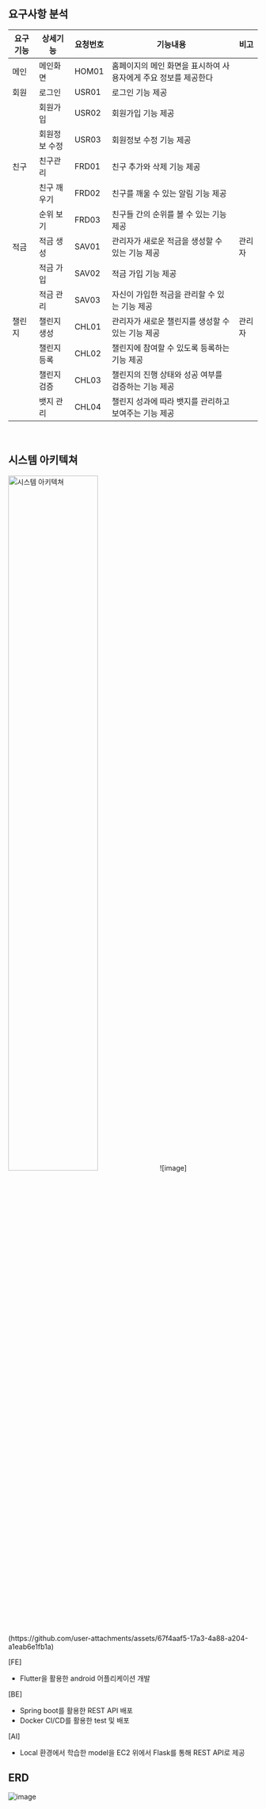 ## 요구사항 분석

| 요구기능 | 상세기능 | 요청번호 | 기능내용 | 비고 |
| --------| -- |---- | ---  |---- |
| 메인 | 메인화면 | HOM01 | 홈페이지의 메인 화면을 표시하여 사용자에게 주요 정보를 제공한다 |  |
| 회원 | 로그인 | USR01 | 로그인 기능 제공 |  |
|  | 회원가입 | USR02 | 회원가입 기능 제공 |  |
|  | 회원정보 수정 | USR03 | 회원정보 수정 기능 제공 |  |
| 친구 | 친구관리 | FRD01 | 친구 추가와 삭제 기능 제공 |  |
|  | 친구 깨우기 | FRD02 | 친구를 깨울 수 있는 알림 기능 제공 |  |
|  | 순위 보기 | FRD03 | 친구들 간의 순위를 볼 수 있는 기능 제공 |  |
| 적금 | 적금 생성 | SAV01 | 관리자가 새로운 적금을 생성할 수 있는 기능 제공 | 관리자 |
|  | 적금 가입 | SAV02 | 적금 가입 기능 제공 |  |
|  | 적금 관리 | SAV03 | 자신이 가입한 적금을 관리할 수 있는 기능 제공 |  |
| 챌린지 | 챌린지 생성 | CHL01 | 관리자가 새로운 챌린지를 생성할 수 있는 기능 제공 | 관리자 |
|  | 챌린지 등록 | CHL02 | 챌린지에 참여할 수 있도록 등록하는 기능 제공 |  |
|  | 챌린지 검증 | CHL03 | 챌린지의 진행 상태와 성공 여부를 검증하는 기능 제공 |  |
|  | 뱃지 관리 | CHL04 | 챌린지 성과에 따라 뱃지를 관리하고 보여주는 기능 제공 |  |
<br/>

## 시스템 아키텍쳐
<img src="https://github.com/user-attachments/assets/0e6dc830-dd54-4e0d-be30-0a17b209b7db" alt="시스템 아키텍쳐" width="60%"/>
![image](https://github.com/user-attachments/assets/67f4aaf5-17a3-4a88-a204-a1eab6e1fb1a)

[FE] 
<ul>
<li>Flutter을 활용한 android 어플리케이션 개발</li>
</ul>
[BE]
<ul>
<li>Spring boot를 활용한 REST API 배포</li>
<li>Docker CI/CD를 활용한 test 및 배포</li>
</ul>
[AI]
<ul>
<li>Local 환경에서 학습한 model을 EC2 위에서 Flask를 통해 REST API로 제공</li>
</ul>

## ERD
![image](https://github.com/user-attachments/assets/9f3af0ba-7681-4d0c-aeb3-767e6d7a0337)


